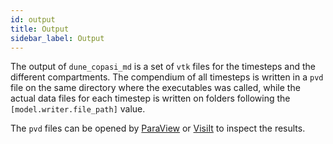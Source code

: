 ```yaml
---
id: output
title: Output
sidebar_label: Output
---
```


The output of `dune_copasi_md` is a set of `vtk` files for the timesteps and the
different compartments. The compendium of all timesteps is written in a `pvd`
file on the same directory where the executables was called, while the actual
data files for each timestep is written on folders following the
`[model.writer.file_path]` value.

The `pvd` files can be opened by [ParaView][paraview] or [VisiIt][visit] to
inspect the results.

[paraview]: https://www.paraview.org/
[visit]: https://wci.llnl.gov/simulation/computer-codes/visit/
